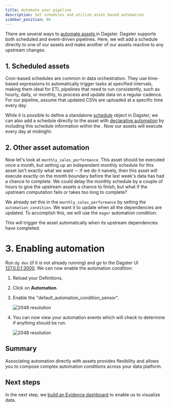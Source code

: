 ```yaml
---
title: Automate your pipeline
description: Set schedules and utilize asset based automation
sidebar_position: 60
---
```


There are several ways to [automate assets ](/guides/automate) in Dagster. Dagster supports both scheduled and event-driven pipelines. Here, we will add a schedule directly to one of our assets and make another of our assets reactive to any upstream changes.


## 1. Scheduled assets

Cron-based schedules are common in data orchestration. They use time-based expressions to automatically trigger tasks at specified intervals, making them ideal for ETL pipelines that need to run consistently, such as hourly, daily, or monthly, to process and update data on a regular cadence. For our pipeline, assume that updated CSVs are uploaded at a specific time every day.

While it is possible to define a standalone [schedule](/guides/automate/schedules/) object in Dagster, we can also add a schedule directly to the asset with [declarative automation](/guides/automate/declarative-automation) by including this schedule information within the <PyObject section="asset-checks" module="dagster" object="asset_check" decorator />. Now our assets will execute every day at midnight:

<CodeExample
  path="docs_snippets/docs_snippets/guides/tutorials/etl_tutorial/src/etl_tutorial/defs/assets.py"
  language="python"
  startAfter="start_ingest_assets_3"
  endBefore="end_ingest_assets_3"
  title="src/etl_tutorial/defs/assets.py"
/>

## 2. Other asset automation

Now let's look at `monthly_sales_performance`. This asset should be executed once a month, but setting up an independent monthly schedule for this asset isn't exactly what we want -- if we do it naively, then this asset will execute exactly on the month boundary before the last week's data has had a chance to complete. We could delay the monthly schedule by a couple of hours to give the upstream assets a chance to finish, but what if the upstream computation fails or takes too long to complete?

We already set this in the `monthly_sales_performance` by setting the `automation_condition`. We want it to update when all the dependencies are updated. To accomplish this, we will use the `eager` automation condition:

<CodeExample
  path="docs_snippets/docs_snippets/guides/tutorials/etl_tutorial/src/etl_tutorial/defs/assets.py"
  language="python"
  startAfter="start_monthly_sales_performance_asset_highlight"
  endBefore="end_monthly_sales_performance_asset_highlight"
  title="src/etl_tutorial/defs/assets.py"
/>

This will trigger the asset automatically when its upstream dependencies have completed.

# 3. Enabling automation

Run `dg dev` (if it is not already running) and go to the Dagster UI [127.0.0.1:3000](127.0.0.1:3000). We can now enable the automation condition:

1. Reload your Definitions.
2. Click on **Automation**.
3. Enable the "default_automation_condition_sensor".

   ![2048 resolution](/images/tutorial/etl-tutorial/enable-automation.png)

4. You can now view your automation events which will check to determine if anything should be run.

   ![2048 resolution](/images/tutorial/etl-tutorial/automation-status.png)

## Summary

Associating automation directly with assets provides flexibility and allows you to compose complex automation conditions across your data platform.  

## Next steps

In the next step, we [build an Evidence dashboard](/etl-pipeline-tutorial/visualize-data) to enable us to visualize data.
